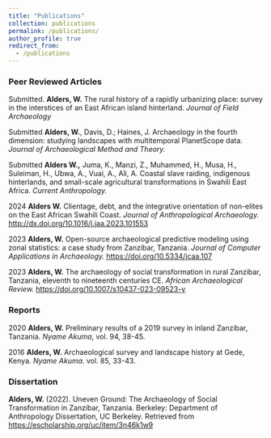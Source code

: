 ```yaml
---
title: "Publications"
collection: publications
permalink: /publications/
author_profile: true
redirect_from:
  - /publications
---
```


### Peer Reviewed Articles
Submitted.         __Alders, W.__  The rural history of a rapidly urbanizing place: survey in the interstices of an East African island hinterland. _Journal of Field Archaeology_

Submitted         __Alders, W.__, Davis, D.; Haines, J. Archaeology in the fourth dimension: studying landscapes with multitemporal PlanetScope data. _Journal of Archaeological Method and Theory._

Submitted        	__Alders W.,__ Juma, K., Manzi, Z., Muhammed, H., Musa, H., Suleiman, H., Ubwa, A., 
Vuai, A., Ali, A. Coastal slave raiding, indigenous hinterlands, and small-scale agricultural transformations in Swahili East Africa. _Current Anthropology._

2024	      __Alders W.__ Clientage, debt, and the integrative orientation of non-elites on the East African Swahili Coast. _Journal of Anthropological Archaeology._ http://dx.doi.org/10.1016/j.jaa.2023.101553

2023			 __Alders, W.__ Open-source archaeological predictive modeling using zonal statistics: a case study from Zanzibar, Tanzania. _Journal of Computer Applications in Archaeology._ https://doi.org/10.5334/jcaa.107

2023    __Alders, W.__ The archaeology of social transformation in rural Zanzibar, Tanzania, eleventh to nineteenth centuries CE. _African Archaeological Review._ https://doi.org/10.1007/s10437-023-09523-y



### Reports

2020 		__Alders, W.__ Preliminary results of a 2019 survey in inland Zanzibar, Tanzania. _Nyame Akuma_, vol. 94, 38-45.

2016 		__Alders, W.__ Archaeological survey and landscape history at Gede, Kenya. _Nyame Akuma_. vol. 85, 33-43.

### Dissertation

__Alders, W.__ (2022). Uneven Ground: The Archaeology of Social Transformation in Zanzibar, Tanzania. Berkeley: Department of Anthropology Dissertation, UC Berkeley. Retrieved from https://escholarship.org/uc/item/3n46k1w9
